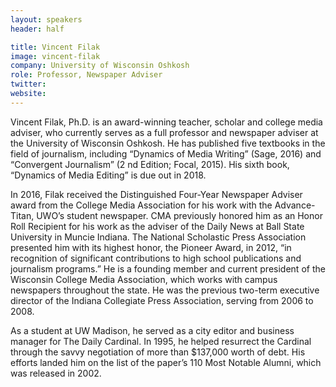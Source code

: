 ```yaml
---
layout: speakers
header: half

title: Vincent Filak
image: vincent-filak
company: University of Wisconsin Oshkosh
role: Professor, Newspaper Adviser
twitter: 
website: 
---
```

Vincent Filak, Ph.D. is an award-winning teacher, scholar and college media adviser, who currently serves as a full professor and newspaper adviser at the University of Wisconsin Oshkosh. He has published five textbooks in the field of journalism, including “Dynamics of Media Writing” (Sage, 2016) and “Convergent Journalism” (2 nd Edition; Focal, 2015). His sixth book, “Dynamics of Media Editing” is due out in 2018.

In 2016, Filak received the Distinguished Four-Year Newspaper Adviser award from the College Media Association for his work with the Advance-Titan, UWO’s student newspaper. CMA previously honored him as an Honor Roll Recipient for his work as the adviser of the Daily News at Ball State University in Muncie Indiana. The National Scholastic Press Association presented him with its highest honor, the Pioneer Award, in 2012, “in recognition of significant contributions to high school publications and journalism programs.” He is a founding member and current president of the Wisconsin College Media Association, which works with campus newspapers throughout the state. He was the previous two-term executive director of the Indiana Collegiate Press Association, serving from 2006 to 2008.

As a student at UW Madison, he served as a city editor and business manager for The Daily Cardinal. In 1995, he helped resurrect the Cardinal through the savvy negotiation of more than $137,000 worth of debt. His efforts landed him on the list of the paper’s 110 Most Notable Alumni, which was released in 2002.
